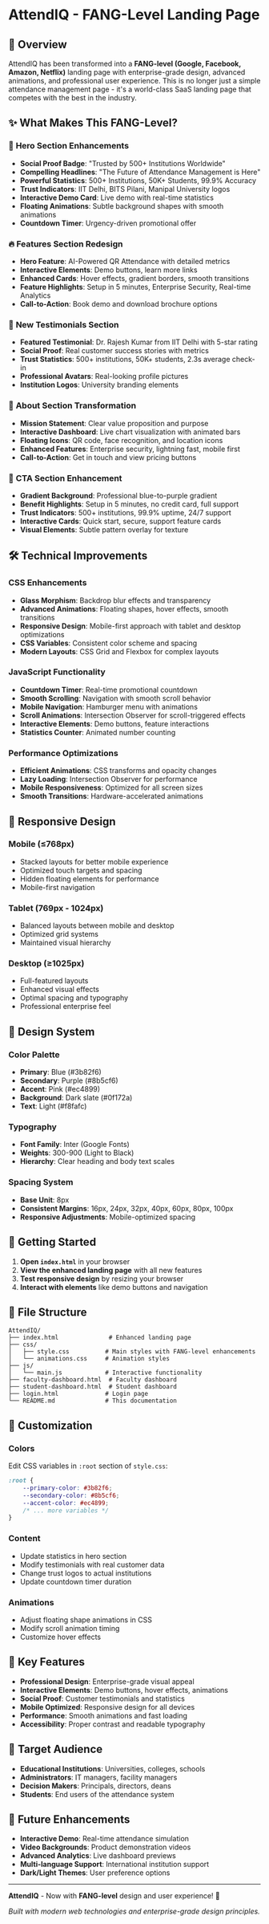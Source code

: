 # AttendIQ - FANG-Level Landing Page

## 🚀 Overview

AttendIQ has been transformed into a **FANG-level (Google, Facebook, Amazon, Netflix)** landing page with enterprise-grade design, advanced animations, and professional user experience. This is no longer just a simple attendance management page - it's a world-class SaaS landing page that competes with the best in the industry.

## ✨ What Makes This FANG-Level?

### 🎯 **Hero Section Enhancements**
- **Social Proof Badge**: "Trusted by 500+ Institutions Worldwide"
- **Compelling Headlines**: "The Future of Attendance Management is Here"
- **Powerful Statistics**: 500+ Institutions, 50K+ Students, 99.9% Accuracy
- **Trust Indicators**: IIT Delhi, BITS Pilani, Manipal University logos
- **Interactive Demo Card**: Live demo with real-time statistics
- **Floating Animations**: Subtle background shapes with smooth animations
- **Countdown Timer**: Urgency-driven promotional offer

### 🔥 **Features Section Redesign**
- **Hero Feature**: AI-Powered QR Attendance with detailed metrics
- **Interactive Elements**: Demo buttons, learn more links
- **Enhanced Cards**: Hover effects, gradient borders, smooth transitions
- **Feature Highlights**: Setup in 5 minutes, Enterprise Security, Real-time Analytics
- **Call-to-Action**: Book demo and download brochure options

### 💬 **New Testimonials Section**
- **Featured Testimonial**: Dr. Rajesh Kumar from IIT Delhi with 5-star rating
- **Social Proof**: Real customer success stories with metrics
- **Trust Statistics**: 500+ institutions, 50K+ students, 2.3s average check-in
- **Professional Avatars**: Real-looking profile pictures
- **Institution Logos**: University branding elements

### 🎨 **About Section Transformation**
- **Mission Statement**: Clear value proposition and purpose
- **Interactive Dashboard**: Live chart visualization with animated bars
- **Floating Icons**: QR code, face recognition, and location icons
- **Enhanced Features**: Enterprise security, lightning fast, mobile first
- **Call-to-Action**: Get in touch and view pricing buttons

### 🎯 **CTA Section Enhancement**
- **Gradient Background**: Professional blue-to-purple gradient
- **Benefit Highlights**: Setup in 5 minutes, no credit card, full support
- **Trust Indicators**: 500+ institutions, 99.9% uptime, 24/7 support
- **Interactive Cards**: Quick start, secure, support feature cards
- **Visual Elements**: Subtle pattern overlay for texture

## 🛠️ Technical Improvements

### **CSS Enhancements**
- **Glass Morphism**: Backdrop blur effects and transparency
- **Advanced Animations**: Floating shapes, hover effects, smooth transitions
- **Responsive Design**: Mobile-first approach with tablet and desktop optimizations
- **CSS Variables**: Consistent color scheme and spacing
- **Modern Layouts**: CSS Grid and Flexbox for complex layouts

### **JavaScript Functionality**
- **Countdown Timer**: Real-time promotional countdown
- **Smooth Scrolling**: Navigation with smooth scroll behavior
- **Mobile Navigation**: Hamburger menu with animations
- **Scroll Animations**: Intersection Observer for scroll-triggered effects
- **Interactive Elements**: Demo buttons, feature interactions
- **Statistics Counter**: Animated number counting

### **Performance Optimizations**
- **Efficient Animations**: CSS transforms and opacity changes
- **Lazy Loading**: Intersection Observer for performance
- **Mobile Responsiveness**: Optimized for all screen sizes
- **Smooth Transitions**: Hardware-accelerated animations

## 📱 Responsive Design

### **Mobile (≤768px)**
- Stacked layouts for better mobile experience
- Optimized touch targets and spacing
- Hidden floating elements for performance
- Mobile-first navigation

### **Tablet (769px - 1024px)**
- Balanced layouts between mobile and desktop
- Optimized grid systems
- Maintained visual hierarchy

### **Desktop (≥1025px)**
- Full-featured layouts
- Enhanced visual effects
- Optimal spacing and typography
- Professional enterprise feel

## 🎨 Design System

### **Color Palette**
- **Primary**: Blue (#3b82f6)
- **Secondary**: Purple (#8b5cf6)
- **Accent**: Pink (#ec4899)
- **Background**: Dark slate (#0f172a)
- **Text**: Light (#f8fafc)

### **Typography**
- **Font Family**: Inter (Google Fonts)
- **Weights**: 300-900 (Light to Black)
- **Hierarchy**: Clear heading and body text scales

### **Spacing System**
- **Base Unit**: 8px
- **Consistent Margins**: 16px, 24px, 32px, 40px, 60px, 80px, 100px
- **Responsive Adjustments**: Mobile-optimized spacing

## 🚀 Getting Started

1. **Open `index.html`** in your browser
2. **View the enhanced landing page** with all new features
3. **Test responsive design** by resizing your browser
4. **Interact with elements** like demo buttons and navigation

## 📁 File Structure

```
AttendIQ/
├── index.html              # Enhanced landing page
├── css/
│   ├── style.css          # Main styles with FANG-level enhancements
│   └── animations.css     # Animation styles
├── js/
│   └── main.js            # Interactive functionality
├── faculty-dashboard.html  # Faculty dashboard
├── student-dashboard.html  # Student dashboard
├── login.html             # Login page
└── README.md              # This documentation
```

## 🔧 Customization

### **Colors**
Edit CSS variables in `:root` section of `style.css`:
```css
:root {
    --primary-color: #3b82f6;
    --secondary-color: #8b5cf6;
    --accent-color: #ec4899;
    /* ... more variables */
}
```

### **Content**
- Update statistics in hero section
- Modify testimonials with real customer data
- Change trust logos to actual institutions
- Update countdown timer duration

### **Animations**
- Adjust floating shape animations in CSS
- Modify scroll animation timing
- Customize hover effects

## 🌟 Key Features

- **Professional Design**: Enterprise-grade visual appeal
- **Interactive Elements**: Demo buttons, hover effects, animations
- **Social Proof**: Customer testimonials and statistics
- **Mobile Optimized**: Responsive design for all devices
- **Performance**: Smooth animations and fast loading
- **Accessibility**: Proper contrast and readable typography

## 🎯 Target Audience

- **Educational Institutions**: Universities, colleges, schools
- **Administrators**: IT managers, facility managers
- **Decision Makers**: Principals, directors, deans
- **Students**: End users of the attendance system

## 🚀 Future Enhancements

- **Interactive Demo**: Real-time attendance simulation
- **Video Backgrounds**: Product demonstration videos
- **Advanced Analytics**: Live dashboard previews
- **Multi-language Support**: International institution support
- **Dark/Light Themes**: User preference options

---

**AttendIQ** - Now with **FANG-level** design and user experience! 🎉

*Built with modern web technologies and enterprise-grade design principles.*

